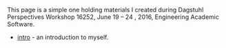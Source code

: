 
This page is a simple one holding materials I created during 
Dagstuhl Perspectives Workshop 16252, June 19 – 24 , 2016, Engineering Academic 
Software.



- [intro](intro.md) - an introduction to myself.
